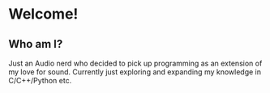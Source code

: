 # Welcome!

## Who am I?

Just an Audio nerd who decided to pick up programming as an extension of my love for sound.
Currently just exploring and expanding my knowledge in C/C++/Python etc.
